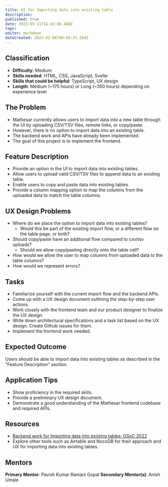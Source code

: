```yaml
---
title: UI for Importing data into existing table
description: 
published: true
date: 2023-05-11T14:45:08.408Z
tags: 
editor: markdown
dateCreated: 2023-02-06T00:49:25.264Z
---
```


## Classification
- **Difficulty**: Medium
- **Skills needed**: HTML, CSS, JavaScript, Svelte
- **Skills that could be helpful**: TypeScript, UX design
- **Length**: Medium (~175 hours) or Long (~350 hours) depending on experience level

## The Problem
* Mathesar currently allows users to import data into a new table through the UI by uploading CSV/TSV files, remote links, or copy/paste.
* However, there is no option to import data into an existing table.
* The backend work and APIs have already been implemented.
* The goal of this project is to implement the frontend.

## Feature Description
* Provide an option in the UI to import data into existing tables.
* Allow users to upload valid CSV/TSV files to append data to an existing table.
* Enable users to copy and paste data into existing tables.
* Provide a column mapping option to map the columns from the uploaded data to match the table columns.

## UX Design Problems
* Where do we place the option to import data into existing tables?
  - Would this be part of the existing import flow, or a different flow on the table page, or both?
* Should copy/paste have an additional flow compared to csv/tsv uploads?
  - Should we allow copy/pasting directly onto the table cell?
* How would we allow the user to map columns from uploaded data to the table columns?
* How would we represent errors?

## Tasks
* Familiarize yourself with the current import flow and the backend APIs.
* Come up with a UX design document outlining the step-by-step user actions.
* Work closely with the frontend team and our product designer to finalize the UX design.
* Write down architectural specifications and a task list based on the UX design. Create Github issues for them.
* Implement the frontend work needed.

## Expected Outcome
Users should be able to import data into existing tables as described in the "Feature Description" section.

## Application Tips
* Show proficiency in the required skills.
* Provide a preliminary UX design document.
* Demonstrate a good understanding of the Mathesar frontend codebase and required APIs.

## Resources
* [Backend work for Importing data into existing tables: GSoC 2022](https://wiki.mathesar.org/en/engineering/reports/gsoc-2022-importing-data-into-existing-tables)
* Explore other tools such as Airtable and NocoDB for their approach and UX for importing data into existing tables.

## Mentors
**Primary Mentor**: Pavish Kumar Ramani Gopal
**Secondary Mentor(s)**: Anish Umale